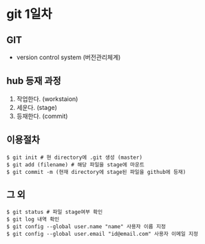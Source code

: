 # git 1일차
## GIT
- version control system
(버전관리체계)
## hub 등재 과정
1. 작업한다. (workstaion)
2. 세운다. (stage)
3. 등재한다. (commit)
## 이용절차
```
$ git init # 현 directory에 .git 생성 (master)
$ git add (filename) # 해당 파일을 stage에 마운트
$ git commit -m (현재 directory에 stage된 파일을 github에 등재)
```
## 그 외
```
$ git status # 파일 stage여부 확인
$ git log 내역 확인
$ git config --global user.name "name" 사용자 이름 지정
$ git config --global user.email "id@email.com" 사용자 이메일 지정